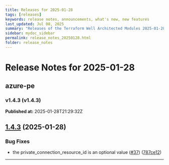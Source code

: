 ```yaml
---
title: Releases for 2025-01-28
tags: [releases]
keywords: release notes, announcements, what's new, new features
last_updated: Jul 08, 2025
summary: "Releases of the Terraform Well Architected Modules 2025-01-28"
sidebar: mydoc_sidebar
permalink: release_notes_20250128.html
folder: release_notes
---
```


# Release Notes for 2025-01-28

## azure-pe
### v1.4.3 (v1.4.3)
**Published at:** 2025-01-28T21:29:32Z

## [1.4.3](https://github.com/CloudNationHQ/terraform-azure-pe/compare/v1.4.2...v1.4.3) (2025-01-28)


### Bug Fixes

* the private_connection_resource_id  is an optional value ([#37](https://github.com/CloudNationHQ/terraform-azure-pe/issues/37)) ([787ce12](https://github.com/CloudNationHQ/terraform-azure-pe/commit/787ce12bd7a526712ad0c0b57990ed5ae211d27f))

---

